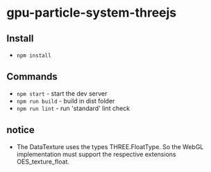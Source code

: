 # gpu-particle-system-threejs

## Install
- `npm install`

## Commands
- `npm start` - start the dev server
- `npm run build` - build in dist folder
- `npm run lint` - run 'standard' lint check

## notice
- The DataTexture uses the types THREE.FloatType. So the WebGL implementation must support the respective extensions OES_texture_float.
